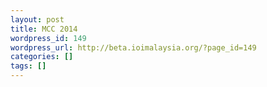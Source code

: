 ```yaml
---
layout: post
title: MCC 2014
wordpress_id: 149
wordpress_url: http://beta.ioimalaysia.org/?page_id=149
categories: []
tags: []
---
```


